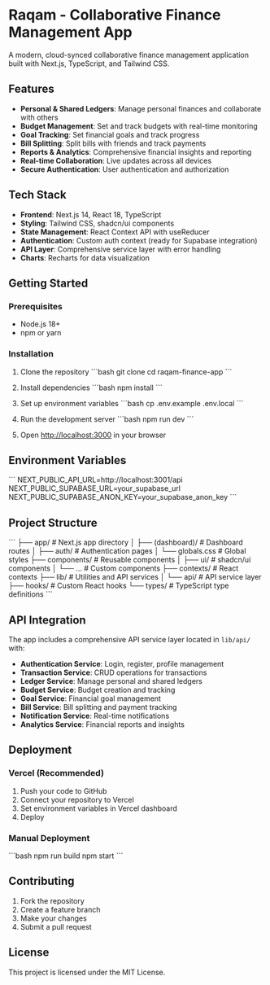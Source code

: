 # Raqam - Collaborative Finance Management App

A modern, cloud-synced collaborative finance management application built with Next.js, TypeScript, and Tailwind CSS.

## Features

- **Personal & Shared Ledgers**: Manage personal finances and collaborate with others
- **Budget Management**: Set and track budgets with real-time monitoring
- **Goal Tracking**: Set financial goals and track progress
- **Bill Splitting**: Split bills with friends and track payments
- **Reports & Analytics**: Comprehensive financial insights and reporting
- **Real-time Collaboration**: Live updates across all devices
- **Secure Authentication**: User authentication and authorization

## Tech Stack

- **Frontend**: Next.js 14, React 18, TypeScript
- **Styling**: Tailwind CSS, shadcn/ui components
- **State Management**: React Context API with useReducer
- **Authentication**: Custom auth context (ready for Supabase integration)
- **API Layer**: Comprehensive service layer with error handling
- **Charts**: Recharts for data visualization

## Getting Started

### Prerequisites

- Node.js 18+ 
- npm or yarn

### Installation

1. Clone the repository
\`\`\`bash
git clone <repository-url>
cd raqam-finance-app
\`\`\`

2. Install dependencies
\`\`\`bash
npm install
\`\`\`

3. Set up environment variables
\`\`\`bash
cp .env.example .env.local
\`\`\`

4. Run the development server
\`\`\`bash
npm run dev
\`\`\`

5. Open [http://localhost:3000](http://localhost:3000) in your browser

## Environment Variables

\`\`\`
NEXT_PUBLIC_API_URL=http://localhost:3001/api
NEXT_PUBLIC_SUPABASE_URL=your_supabase_url
NEXT_PUBLIC_SUPABASE_ANON_KEY=your_supabase_anon_key
\`\`\`

## Project Structure

\`\`\`
├── app/                    # Next.js app directory
│   ├── (dashboard)/       # Dashboard routes
│   ├── auth/              # Authentication pages
│   └── globals.css        # Global styles
├── components/            # Reusable components
│   ├── ui/               # shadcn/ui components
│   └── ...               # Custom components
├── contexts/             # React contexts
├── lib/                  # Utilities and API services
│   └── api/              # API service layer
├── hooks/                # Custom React hooks
└── types/                # TypeScript type definitions
\`\`\`

## API Integration

The app includes a comprehensive API service layer located in `lib/api/` with:

- **Authentication Service**: Login, register, profile management
- **Transaction Service**: CRUD operations for transactions
- **Ledger Service**: Manage personal and shared ledgers
- **Budget Service**: Budget creation and tracking
- **Goal Service**: Financial goal management
- **Bill Service**: Bill splitting and payment tracking
- **Notification Service**: Real-time notifications
- **Analytics Service**: Financial reports and insights

## Deployment

### Vercel (Recommended)

1. Push your code to GitHub
2. Connect your repository to Vercel
3. Set environment variables in Vercel dashboard
4. Deploy

### Manual Deployment

\`\`\`bash
npm run build
npm start
\`\`\`

## Contributing

1. Fork the repository
2. Create a feature branch
3. Make your changes
4. Submit a pull request

## License

This project is licensed under the MIT License.
